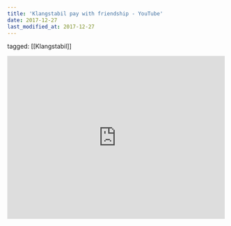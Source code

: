 ```yaml
---
title: 'Klangstabil pay with friendship - YouTube'
date: 2017-12-27
last_modified_at: 2017-12-27
---
```

tagged: [[Klangstabil]]
<iframe allow="accelerometer; autoplay; clipboard-write; encrypted-media; gyroscope; picture-in-picture" allowfullscreen="" frameborder="0" height="375" id="youtube_iframe" src="https://www.youtube.com/embed/WEVwun0ikRo?feature=oembed&amp;enablejsapi=1&amp;origin=https://safe.txmblr.com&amp;wmode=opaque" width="500"></iframe>